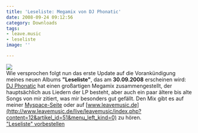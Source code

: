 ```yaml
---
title: 'Leseliste: Megamix von DJ Phonatic'
date: 2008-09-24 09:12:56
category: Downloads
tags:
- leave.music
- leseliste
image: ''

---
```


[![](http://www.leavemusic.de/live/leavemusic/content/artikelbilder/210)](http://www.leavemusic.de/live/leavemusic/index.php?content=152)  
Wie versprochen folgt nun das erste Update auf die Vorankündigung meines neuen Albums **"Leseliste"**, das am **30.09.2008** erscheinen wird:  
[DJ Phonatic](http://www.myspace.com/phoneeziac) hat einen großartigen Megamix zusammengestellt, der hauptsächlich aus Liedern der LP besteht, aber auch ein paar ältere bis alte Songs von mir zitiert, was mir besonders gut gefällt. Den Mix gibt es auf meiner [Myspace-Seite](http://www.myspace.com/misantropolis) oder auf [www.leavemusic.de](http://www.leavemusic.de/live/leavemusic/index.php?content=12&artikel_id=51&menu_left_kind=0) zu hören.  
["Leseliste" vorbestellen](http://www.leavemusic.de/live/leavemusic/index.php?content=152)
